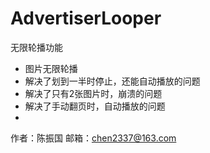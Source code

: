 # AdvertiserLooper
无限轮播功能

 * 图片无限轮播
 * 解决了划到一半时停止，还能自动播放的问题
 * 解决了只有2张图片时，崩溃的问题
 * 解决了手动翻页时，自动播放的问题
 *
 作者：陈振国
 邮箱：chen2337@163.com
